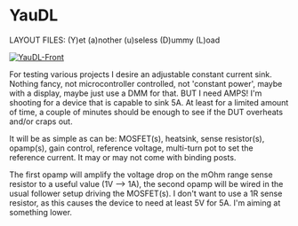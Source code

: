 YauDL
=====

LAYOUT FILES: (Y)et (a)nother (u)seless (D)ummy (L)oad

[![YauDL-Front](https://github.com/madworm/YauDL/raw/master/gerber_files/PNGs/YauDL-Front.png)](https://github.com/madworm/YauDL/blob/master/gerber_files/PNGs/YauDL-Front.png)

For testing various projects I desire an adjustable constant current sink.
Nothing fancy, not microcontroller controlled, not 'constant power', maybe
with a display, maybe just use a DMM for that. BUT I need AMPS!
I'm shooting for a device that is capable to sink 5A. At least for a limited
amount of time, a couple of minutes should be enough to see if the DUT
overheats and/or craps out.

It will be as simple as can be: MOSFET(s), heatsink, sense resistor(s),
opamp(s), gain control, reference voltage, multi-turn pot to set the
reference current. It may or may not come with binding posts.

The first opamp will amplify the voltage drop on the mOhm range sense resistor
to a useful value (1V --> 1A), the second opamp will be wired in the usual
follower setup driving the MOSFET(s). I don't want to use a 1R sense resistor,
as this causes the device to need at least 5V for 5A. I'm aiming at something
lower.
